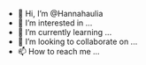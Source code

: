 - 👋 Hi, I’m @Hannahaulia
- 👀 I’m interested in ...
- 🌱 I’m currently learning ...
- 💞️ I’m looking to collaborate on ...
- 📫 How to reach me ...

<!---
Hannahaulia/Hannahaulia is a ✨ special ✨ repository because its `README.md` (this file) appears on your GitHub profile.
You can click the Preview link to take a look at your changes.
--->
